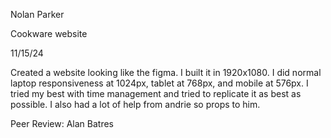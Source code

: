 Nolan Parker

Cookware website

11/15/24

Created a website looking like the figma.  I built it in 1920x1080.  I did normal laptop responsiveness at 1024px, tablet at 768px, and mobile at 576px.  I tried my best with time management and 
tried to replicate it as best as possible. I also had a lot of help from andrie so props to him.

Peer Review: Alan Batres
